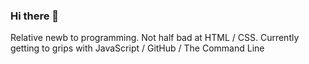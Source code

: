 ### Hi there 👋

Relative newb to programming. Not half bad at HTML / CSS. Currently getting to grips with JavaScript / GitHub / The Command Line

